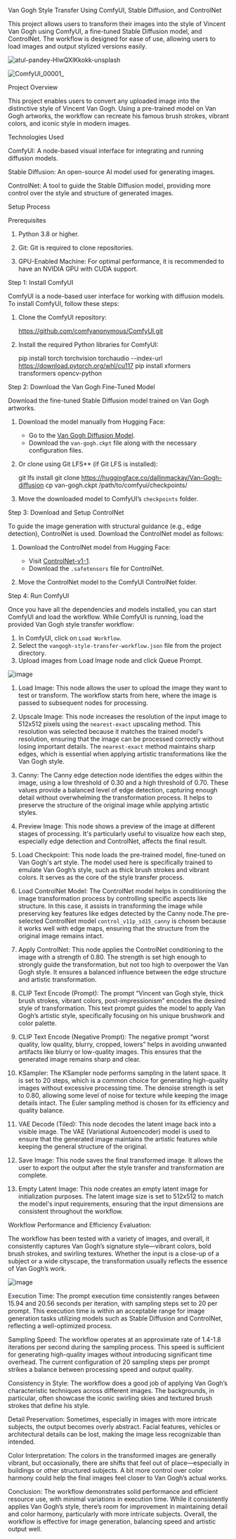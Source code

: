 Van Gogh Style Transfer Using ComfyUI, Stable Diffusion, and ControlNet

This project allows users to transform their images into the style of Vincent Van Gogh using ComfyUI, a fine-tuned Stable Diffusion model, and ControlNet. The workflow is designed for ease of use, allowing users to load images and output stylized versions easily.

![atul-pandey-HlwQXlKkokk-unsplash](https://github.com/user-attachments/assets/a2c1b0b0-6b96-420e-bcf3-2ed1be3c892a)


![ComfyUI_00001_](https://github.com/user-attachments/assets/0748da0a-3ec7-4abb-bd53-7c8472304bf2)


Project Overview

This project enables users to convert any uploaded image into the distinctive style of Vincent Van Gogh. Using a pre-trained model on Van Gogh artworks, the workflow can recreate his famous brush strokes, vibrant colors, and iconic style in modern images.

Technologies Used

ComfyUI: A node-based visual interface for integrating and running diffusion models.

Stable Diffusion: An open-source AI model used for generating images. 

ControlNet: A tool to guide the Stable Diffusion model, providing more control over the style and structure of generated images. 

Setup Process

Prerequisites

1. Python 3.8 or higher.

2. Git: Git is required to clone repositories. 

3. GPU-Enabled Machine: For optimal performance, it is recommended to have an NVIDIA GPU with CUDA support.

Step 1: Install ComfyUI

ComfyUI is a node-based user interface for working with diffusion models. To install ComfyUI, follow these steps:

1. Clone the ComfyUI repository:

   https://github.com/comfyanonymous/ComfyUI.git
 

3. Install the required Python libraries for ComfyUI:
  
   pip install torch torchvision torchaudio --index-url https://download.pytorch.org/whl/cu117
   pip install xformers transformers opencv-python
 

Step 2: Download the Van Gogh Fine-Tuned Model

Download the fine-tuned Stable Diffusion model trained on Van Gogh artworks. 

1. Download the model manually from Hugging Face:

   - Go to the [Van Gogh Diffusion Model](https://huggingface.co/dallinmackay/Van-Gogh-diffusion).
   - Download the `van-gogh.ckpt` file along with the necessary configuration files.

2. Or clone using Git LFS** (if Git LFS is installed):

   git lfs install
   git clone https://huggingface.co/dallinmackay/Van-Gogh-diffusion
   cp van-gogh.ckpt /path/to/comfyui/checkpoints/
  

3. Move the downloaded model to ComfyUI’s `checkpoints` folder.   

Step 3: Download and Setup ControlNet

To guide the image generation with structural guidance (e.g., edge detection), ControlNet is used. Download the ControlNet model as follows:

1. Download the ControlNet model from Hugging Face:

   - Visit [ControlNet-v1-1](https://huggingface.co/comfyanonymous/ControlNet-v1-1_fp16_safetensors).
   - Download the `.safetensors` file for ControlNet.

2. Move the ControlNet model to the ComfyUI ControlNet folder.


Step 4: Run ComfyUI

Once you have all the dependencies and models installed, you can start ComfyUI and load the workflow.
While ComfyUI is running, load the provided Van Gogh style transfer workflow:

1. In ComfyUI, click on `Load Workflow`.
2. Select the `vangogh-style-transfer-workflow.json` file from the project directory.
3. Upload images from Load Image node and click Queue Prompt.


![image](https://github.com/user-attachments/assets/a0f7e60a-e357-4f0d-b44d-6e5851b33a52)


1. Load Image: This node allows the user to upload the image they want to test or transform. The workflow starts from here, where the image is passed to subsequent nodes for processing.

2. Upscale Image: This node increases the resolution of the input image to 512x512 pixels using the `nearest-exact` upscaling method. This resolution was selected because it matches the trained model's resolution, ensuring that the image can be processed correctly
without losing important details. The `nearest-exact` method maintains sharp edges, which is essential when applying artistic transformations like the Van Gogh style.

3. Canny: The Canny edge detection node identifies the edges within the image, using a low threshold of 0.30 and a high threshold of 0.70. These values provide a balanced level of edge detection, capturing enough detail without overwhelming the transformation process.
It helps to preserve the structure of the original image while applying artistic styles.

4. Preview Image: This node shows a preview of the image at different stages of processing. It's particularly useful to visualize how each step, especially edge detection and ControlNet, affects the final result.

5. Load Checkpoint: This node loads the pre-trained model, fine-tuned on Van Gogh's art style. The model used here is specifically trained to emulate Van Gogh’s style, such as thick brush strokes and vibrant colors. It serves as the core of the style transfer process.

6. Load ControlNet Model: The ControlNet model helps in conditioning the image transformation process by controlling specific aspects like structure. In this case, it assists in transforming the image while preserving key features like edges detected by the Canny
node.The pre-selected ControlNet model `control_v11p_sd15_canny` is chosen because it works well with edge maps, ensuring that the structure from the original image remains intact.

7. Apply ControlNet: This node applies the ControlNet conditioning to the image with a strength of 0.80. The strength is set high enough to strongly guide the transformation, but not too high to overpower the Van Gogh style. It ensures a balanced influence between the
edge structure and artistic transformation.

8. CLIP Text Encode (Prompt): The prompt “Vincent van Gogh style, thick brush strokes, vibrant colors, post-impressionism” encodes the desired style of transformation. This text prompt guides the model to apply Van Gogh’s artistic style, specifically focusing on his
unique brushwork and color palette.

9. CLIP Text Encode (Negative Prompt): The negative prompt “worst quality, low quality, blurry, cropped, lowers” helps in avoiding unwanted artifacts like blurry or low-quality images. This ensures that the generated image remains sharp and clear.

10. KSampler: The KSampler node performs sampling in the latent space. It is set to 20 steps, which is a common choice for generating high-quality images without excessive processing time. The denoise strength is set to 0.80, allowing some level of noise for texture
while keeping the image details intact. The Euler sampling method is chosen for its efficiency and quality balance.

11. VAE Decode (Tiled): This node decodes the latent image back into a visible image. The VAE (Variational Autoencoder) model is used to ensure that the generated image maintains the artistic features while keeping the general structure of the original.

12. Save Image: This node saves the final transformed image. It allows the user to export the output after the style transfer and transformation are complete.

13. Empty Latent Image: This node creates an empty latent image for initialization purposes. The latent image size is set to 512x512 to match the model's input requirements, ensuring that the input dimensions are consistent throughout the workflow.

Workflow Performance and Efficiency Evaluation:

The workflow has been tested with a variety of images, and overall, it consistently captures Van Gogh’s signature style—vibrant colors, bold brush strokes, and swirling textures. Whether the input is a close-up of a subject or a wide cityscape, the transformation
usually reflects the essence of Van Gogh’s work.

![image](https://github.com/user-attachments/assets/7049cda3-eb92-478b-a138-4098bb208184)

Execution Time:
The prompt execution time consistently ranges between 15.94 and 20.56 seconds per iteration, with sampling steps set to 20 per prompt. This execution time is within an acceptable range for image generation tasks utilizing models such as Stable Diffusion and ControlNet,
reflecting a well-optimized process.

Sampling Speed:
The workflow operates at an approximate rate of 1.4-1.8 iterations per second during the sampling process. This speed is sufficient for generating high-quality images without introducing significant time overhead. The current configuration of 20 sampling steps per
prompt strikes a balance between processing speed and output quality.

Consistency in Style: The workflow does a good job of applying Van Gogh’s characteristic techniques across different images. The backgrounds, in particular, often showcase the iconic swirling skies and textured brush strokes that define his style.

Detail Preservation: Sometimes, especially in images with more intricate subjects, the output becomes overly abstract. Facial features, vehicles or architectural details can be lost, making the image less recognizable than intended. 

Color Interpretation: The colors in the transformed images are generally vibrant, but occasionally, there are shifts that feel out of place—especially in buildings or other structured subjects. A bit more control over color harmony could help the final images feel 
closer to Van Gogh’s actual works.

Conclusion: The workflow demonstrates solid performance and efficient resource use, with minimal variations in execution time. While it consistently applies Van Gogh’s style, there’s room for improvement in maintaining detail and color harmony, particularly with more 
intricate subjects.  Overall, the workflow is effective for image generation, balancing speed and artistic output well.






